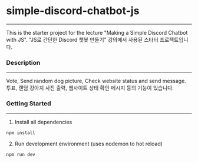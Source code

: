 # simple-discord-chatbot-js
---
This is the starter project for the lecture "Making a Simple Discord Chatbot with JS".
"JS로 간단한 Discord 챗봇 만들기" 강의에서 사용된 스타터 프로젝트입니다.

### Description
---
Vote, Send random dog picture, Check website status and send message.
투표, 랜덤 강아지 사진 출력, 웹사이트 상태 확인 메시지 등의 기능이 있습니다.

### Getting Started
---
1. Install all dependencies

```bash
npm install
```

2. Run development environment (uses nodemon to hot reload)

```bash
npm run dev
```

